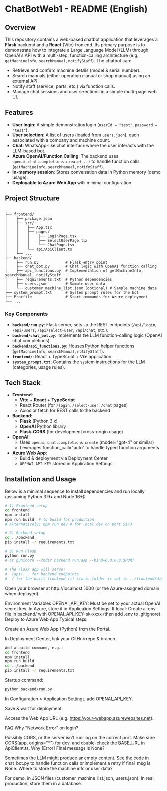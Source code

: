 # ChatBotWeb1 - README (English)

## Overview

This repository contains a web-based chatbot application that leverages a **Flask** backend and a **React** (Vite) frontend. Its primary purpose is to demonstrate how to integrate a Large Language Model (LLM) through OpenAI’s API with a multi-step, function-calling architecture (e.g., `getMachineInfo`, `searchManual`, `notifyStaff`). The chatbot can:

- Retrieve and confirm machine details (model & serial number).
- Search manuals (either operation manual or shop manual) using an external API.
- Notify staff (service, parts, etc.) via function calls.
- Manage chat sessions and user selections in a simple multi-page web UI.

## Features

- **User login**: A simple demonstration login (`userId = "test"`, `password = "test"`).
- **User selection**: A list of users (loaded from `users.json`), each associated with a company and machine count.
- **Chat**: WhatsApp-like chat interface where the user interacts with the LLM-based bot.
- **Azure OpenAI/Function Calling**: The backend uses `openai.chat.completions.create(...)` to handle function calls (`getMachineInfo`, `searchManual`, `notifyStaff`).
- **In-memory session**: Stores conversation data in Python memory (demo usage).
- **Deployable to Azure Web App** with minimal configuration.

## Project Structure

```plaintext
.
├── frontend/
│    ├── package.json
│    ├── src/
│    │    ├── App.tsx
│    │    ├── pages/
│    │    │    ├── LoginPage.tsx
│    │    │    ├── SelectUserPage.tsx
│    │    │    └── ChatPage.tsx
│    │    └── api/ApiClient.ts
│    └── ...
├── backend/
│    ├── run.py            # Flask entry point
│    ├── chat_bot.py       # Chat logic with OpenAI function calling
│    ├── api_functions.py  # Implementation of getMachineInfo, searchManual, notifyStaff
│    ├── requirements.txt  # Python dependencies
│    ├── users.json        # Sample user data
│    └── customer_machine_list.json (optional) # Sample machine data
├── system_prompt.txt      # System prompt rules for the bot
├── Procfile               # Start commands for Azure deployment
└── ...
```

### Key Components

- **`backend/run.py`**: Flask server, sets up the REST endpoints (`/api/login`, `/api/users`, `/api/select-user`, `/api/chat`, etc.).  
- **`backend/chat_bot.py`**: Implements the LLM function-calling logic (OpenAI chat completions).  
- **`backend/api_functions.py`**: Houses Python helper functions (`getMachineInfo`, `searchManual`, `notifyStaff`).  
- **`frontend/`**: React + TypeScript + Vite application.  
- **`system_prompt.txt`**: Contains the system instructions for the LLM (categories, usage rules).

## Tech Stack

- **Frontend**:
  - **Vite** + **React** + **TypeScript**
  - React Router (for `/login`, `/select-user`, `/chat` pages)
  - Axios or fetch for REST calls to the backend
- **Backend**:
  - **Flask** (Python 3.x)
  - **OpenAI** Python library
  - **Flask-CORS** (for development cross-origin usage)
- **OpenAI**:
  - Uses `openai.chat.completions.create` (model="gpt-4" or similar)
  - Leverages function_call="auto" to handle typed function arguments
- **Azure Web App**:
  - Build & deployment via Deployment Center
  - `OPENAI_API_KEY` stored in Application Settings

## Installation and Usage

Below is a minimal sequence to install dependencies and run locally (assuming Python 3.9+ and Node 16+):

```bash
# 1) Frontend setup
cd frontend
npm install
npm run build  # to build for production
# Alternatively: npm run dev # for local dev on port 5173

# 2) Backend setup
cd ../backend
pip install -r requirements.txt

# 3) Run Flask
python run.py
# or gunicorn --chdir backend run:app --bind=0.0.0.0:$PORT

# The Flask app will serve:
#  /api/... for backend endpoints
#  / for the built frontend (if static_folder is set to ../frontend/dist)
```

Open your browser at http://localhost:5000 (or the Azure-assigned domain when deployed).

Environment Variables
OPENAI_API_KEY: Must be set to your actual OpenAI secret key. In Azure, store it in Application Settings.
If local: Create a .env file in backend/ with OPENAI_API_KEY=sk-xxxx (then add .env to .gitignore).
Deploy to Azure Web App
Typical steps:

Create an Azure Web App (Python) from the Portal.

In Deployment Center, link your GitHub repo & branch.

```bash
Add a build command, e.g.:
cd frontend
npm install
npm run build
cd ../backend
pip install -r requirements.txt
```

Startup command:

```bash
python backend/run.py
```

In Configuration > Application Settings, add OPENAI_API_KEY.

Save & wait for deployment.

Access the Web App URL (e.g. https://your-webapp.azurewebsites.net).

FAQ
Why "Network Error" on login?

Possibly CORS, or the server isn’t running on the correct port. Make sure CORS(app, origins="*") for dev, and double-check the BASE_URL in ApiClient.ts.
Why [Error] Final message is None?

Sometimes the LLM might produce an empty content. See the code in chat_bot.py to handle function calls or implement a retry if final_msg is None.
Where to store the machine info or user data?

For demo, in JSON files (customer_machine_list.json, users.json). In real production, store them in a database.
